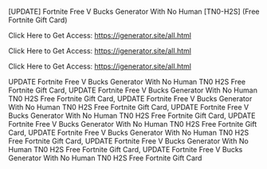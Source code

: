 [UPDATE] Fortnite Free V Bucks Generator With No Human [TN0-H2S] (Free Fortnite Gift Card)

Click Here to Get Access: https://igenerator.site/all.html

Click Here to Get Access: https://igenerator.site/all.html

Click Here to Get Access: https://igenerator.site/all.html

 UPDATE Fortnite Free V Bucks Generator With No Human TN0 H2S Free Fortnite Gift Card, UPDATE Fortnite Free V Bucks Generator With No Human TN0 H2S Free Fortnite Gift Card, UPDATE Fortnite Free V Bucks Generator With No Human TN0 H2S Free Fortnite Gift Card, UPDATE Fortnite Free V Bucks Generator With No Human TN0 H2S Free Fortnite Gift Card, UPDATE Fortnite Free V Bucks Generator With No Human TN0 H2S Free Fortnite Gift Card, UPDATE Fortnite Free V Bucks Generator With No Human TN0 H2S Free Fortnite Gift Card, UPDATE Fortnite Free V Bucks Generator With No Human TN0 H2S Free Fortnite Gift Card, UPDATE Fortnite Free V Bucks Generator With No Human TN0 H2S Free Fortnite Gift Card
